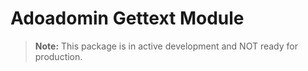 # Adoadomin Gettext Module

> **Note:** This package is in active development and NOT ready for production.
